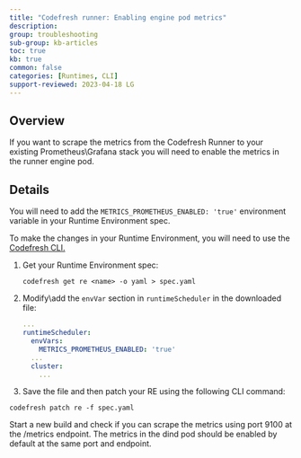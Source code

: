 ```yaml
---
title: "Codefresh runner: Enabling engine pod metrics"
description: 
group: troubleshooting
sub-group: kb-articles
toc: true
kb: true
common: false
categories: [Runtimes, CLI]
support-reviewed: 2023-04-18 LG
---
```



## Overview

If you want to scrape the metrics from the Codefresh Runner to your existing Prometheus\Grafana stack you will need to enable the metrics in the runner engine pod.

## Details

You will need to add the `METRICS_PROMETHEUS_ENABLED: 'true'` environment variable in your Runtime Environment spec.

To make the changes in your Runtime Environment, you will need to use the [Codefresh CLI.](https://codefresh-io.github.io/cli/installation/)

1. Get your Runtime Environment spec:

   `codefresh get re <name> -o yaml > spec.yaml`

2. Modify\add the `envVar` section in `runtimeScheduler` in the downloaded
file:

    ```yaml  
    ...  
    runtimeScheduler:  
      envVars:  
        METRICS_PROMETHEUS_ENABLED: 'true'  
      ...  
      cluster:  
        ...
    ```

3. Save the file and then patch your RE using the following CLI command:  

  `codefresh patch re -f spec.yaml`

   Start a new build and check if you can scrape the metrics using port 9100 at the /metrics endpoint. The metrics in the dind pod should be enabled by default at the same port and endpoint.
